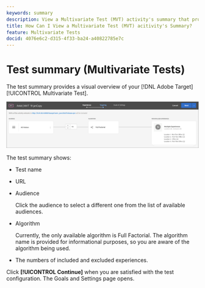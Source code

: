 ```yaml
---
keywords: summary
description: View a Multivariate Test (MVT) activity's summary that provides a visual overview of your MVT activity in Adobe Target.
title: How Can I View a Multivariate Test (MVT) acitivity's Summary?
feature: Multivariate Tests
docid: 4076e6c2-d315-4f33-ba24-a40822785e7c
---
```


# Test summary (Multivariate Tests)

The test summary provides a visual overview of your [!DNL Adobe Target] [!UICONTROL Multivariate Test].

![Test summary dialog box](/help/c-activities/c-multivariate-testing/t-create-multivariate-test/assets/summary2new.png)

The test summary shows:

* Test name 
* URL 
* Audience

  Click the audience to select a different one from the list of available audiences. 
* Algorithm

  Currently, the only available algorithm is Full Factorial. The algorithm name is provided for informational purposes, so you are aware of the algorithm being used. 
* The numbers of included and excluded experiences.

Click **[!UICONTROL Continue]** when you are satisfied with the test configuration. The Goals and Settings page opens. 
